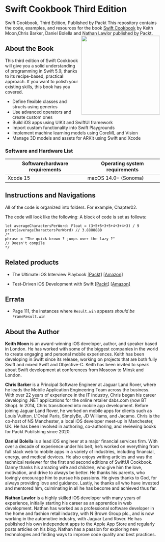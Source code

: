 # Swift Cookbook Third Edition
Swift Cookbook, Third Edition, Published by Packt
This repository contains the code, examples, and resources for the book [Swift Cookbook](https://www.packtpub.com/product/Swift-Cookbook-Third-Edition/9781803239583) by Keith Moon,Chris Barker, Daniel Bolella and Nathan Lawlor published by Packt.
<a href="https://www.packtpub.com/product/Swift-Cookbook-Third-Edition/9781803239583"><img src="https://static.packt-cdn.com/products/9781803239583/cover/smaller"  height="256px" align="right"></a>
## About the Book
This third edition of Swift Cookbook will give you a solid understanding of programming in Swift 5.9, thanks to its recipe-based, practical approach. If you want to polish your existing skills, this book has you covered.
* Define flexible classes and structs using generics
* Use advanced operators and create custom ones
* Build iOS apps using UIKit and SwiftUI framework
* Import custom functionality into Swift Playgrounds
* Implement machine learning models using CoreML and Vision
* Manage 3D models and assets for ARKit using Swift and Xcode

### Software and Hardware List

| Software/hardware requirements | Operating system requirements           |
|---------------------------------------|-----------------------------------------|
|  Xcode 15                             | macOS 14.0+ (Sonoma)

## Instructions and Navigations
All of the code is organized into folders. For example, Chapter02.

The code will look like the following:
A block of code is set as follows:
```
let averageCharactersPerWord: Float = (3+5+5+3+5+4+3+4+3) / 9
print(averageCharactersPerWord) // 3.8888888
/*
phrase = "The quick brown ? jumps over the lazy ?"
// Doesn't compile
*/
```

## Related products
* The Ultimate iOS Interview Playbook [[Packt]](https://www.packtpub.com/product/the-ultimate-ios-interview-playbook/9781803246314) [[Amazon]](https://www.amazon.com/dp/1803246316)

* Test-Driven iOS Development with Swift [[Packt]](https://www.packtpub.com/product/test-driven-ios-development-with-swift/9781785880735) [[Amazon]](https://www.amazon.com/dp/180323248X)

## Errata
* Page 111, the instances where `Result.win` appears _should be_ `FrameResult.win`

## About the Author
**Keith Moon** is an award-winning iOS developer, author, and speaker based in London. He has worked with some of the biggest companies in the world to create engaging and personal mobile experiences. Keith has been developing in Swift since its release, working on projects that are both fully Swift and mixed Swift and Objective-C. Keith has been invited to speak about Swift development at conferences from Moscow to Minsk and London.

**Chris Barker** is a Principal Software Engineer at Jaguar Land Rover, where he leads the Mobile Application Engineering Team across the business. With over 22 years of experience in the IT industry, Chris began his career developing .NET applications for the online retailer dabs.com (now BT Shop). In 2014, Chris transitioned into mobile app development. Before joining Jaguar Land Rover, he worked on mobile apps for clients such as Louis Vuitton, L'Oréal Paris, SimplyBe, JD Williams, and Jacamo. Chris is the co-host of NS Manchester, a local iOS developer meet-up in Manchester, UK. He has been involved in authoring, co-authoring, and reviewing books for Packt Publishing since 2020.

**Daniel Bolella** is a lead iOS engineer at a major financial services firm. With over a decade of experience under his belt, he’s worked on everything from full stack web to mobile apps in a variety of industries, including financial, energy, and medical devices. He also enjoys writing articles and was the technical reviewer for the first and second editions of SwiftUI Cookbook. Danny thanks his amazing wife and children, who give him the love, motivation, and drive to always be better. He thanks his parents, who lovingly encourage him to pursue his passions. He gives thanks to God, for always providing love and guidance. Lastly, he thanks all who have invested and mentored him, culminating in all he has become and achieved thus far.

**Nathan Lawlor** is a highly skilled iOS developer with many years of experience, initially starting his career as an apprentice in web development. Nathan has worked as a professional software developer in the home and fashion retail industry, with N Brown Group plc., and is now working in the automotive industry, with Jaguar Land Rover. He has published his own independent apps to the Apple App Store and regularly posts articles on his blog. Nathan has a passion for exploring new technologies and finding ways to improve code quality and best practices.

